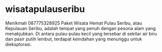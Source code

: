 # wisatapulauseribu
 Menikmati 087775328925 Paket Wisata Hemat  Pulau Seribu, atau Kepulauan Seribu, adalah tempat yang penuh dengan pesona alam yang menakjubkan. Di antara pulau-pulau kecil yang tersebar di sekitar air biru dan pasir putih lembut, terdapat keindahan yang menunggu untuk dieksplorasi.  
